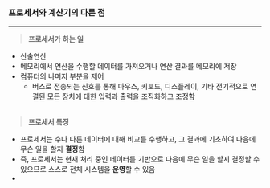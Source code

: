 ### 프로세서와 계산기의 다른 점 
---
>**프로세서가 하는 일**
+ 산술연산
+ 메모리에서 연산을 수행할 데이터를 가져오거나 연산 결과를 메모리에 저장
+ 컴퓨터의 나머지 부분을 제어
  + 버스로 전송되는 신호를 통해 마우스, 키보드, 디스플레이, 기타 전기적으로 연결된 모든 장치에 대한 입력과 출력을 조직화하고 조정함<br><br>

>**프로세서 특징**

+ 프로세서는 수나 다른 데이터에 대해 비교를 수행하고, 그 결과에 기초하여 다음에 무슨 일을 할지 **결정**함 
+ 즉, 프로세서는 현재 처리 중인 데이터를 기반으로 다음에 무슨 일을 할지 결정할 수 있으므로 스스로 전체 시스템을 **운영**할 수 있음
+ 







  